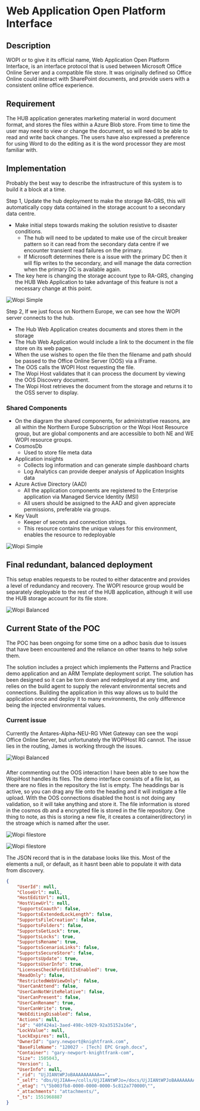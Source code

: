 # Web Application Open Platform Interface

## Description

WOPI or to give it its official name, Web Application Open Platform Interface, is an interface protocol that is used between Microsoft Office Online Server and a compatible file store. It was originally defined so Office Online could interact with SharePoint documents, and provide users with a consistent online office experience.

## Requirement

The HUB application generates marketing material in word document format, and stores the files within a Azure Blob store. From time to time the user may need to view or change the document, so will need to be able to read and write back changes. The users have also expressed a preference for using Word to do the editing as it is the word processor they are most familiar with.

## Implementation

Probably the best way to describe the infrastructure of this system is to build it a block at a time.

Step 1,
    Update the hub deployment to make the storage RA-GRS, this will automatically copy data contained in the storage account to a secondary data centre. 
* Make initial steps towards making the solution resistive to disaster conditions.
  * The hub will need to be updated to make use of the circuit breaker pattern so it can read from the secondary data centre if we encounter transient read failures on the primary.
  * If Microsoft determines there is a issue with the primary DC then it will flip writes to the secondary, and will manage the data correction when the primary DC is available again.
* The key here is changing the storage account type to RA-GRS, changing the HUB Web Application to take advantage of this feature is not a necessary change at this point.
 

![Wopi Simple](http://www.plantuml.com/plantuml/proxy?cache=no&src=https://raw.github.com/Kf-GaryNewport/Wopi/master/puml/WopiHubStorageRAGRS.puml)

Step 2,
    If we just focus on Northern Europe, we can see how the WOPI server connects to the hub. 
    
* The Hub Web Application creates documents and stores them in the storage
* The Hub Web Application would include a link to the document in the file store on its web pages. 
* When the use wishes to open the file then the filename and path should be passed to the Office Online Server (OOS) via a IFrame. 
* The OOS calls the WOPI Host requesting the file.
* The Wopi Host validates that it can process the document by viewing the OOS Discovery document.
* The Wopi Host retrieves the document from the storage and returns it to the OSS server to display.

### Shared Components
* On the diagram the shared components, for administrative reasons, are all within the Northern Europe Subscription or the Wopi Host Resource group, but are global components and are accessible to both NE and WE WOPI resource groups.
* CosmosDb
  * Used to store file meta data
* Application insights 
  * Collects log information and can generate simple dashboard charts
  * Log Analytics can provide deeper analysis of Application Insights data
* Azure Active Directory (AAD)
  * All the application components are registered to the Enterprise application via Managed Service Identity (MSI)
  * All users should be assigned to the AAD and given appreciate permissions, preferable via groups.
* Key Vault
  * Keeper of secrets and connection strings.
  * This resource contains the unique values for this environment, enables the resource to redeployable

![Wopi Simple](http://www.plantuml.com/plantuml/proxy?cache=no&src=https://raw.github.com/Kf-GaryNewport/Wopi/master/puml/WopiSimple.puml)

## Final redundant, balanced deployment

This setup enables requests to be routed to either datacentre and provides a level of redundancy and recovery.
The WOPI resource group would be separately deployable to the rest of the HUB application, although it will use the HUB storage account for its file store.

![Wopi Balanced](http://www.plantuml.com/plantuml/proxy?cache=no&src=https://raw.github.com/Kf-GaryNewport/Wopi/master/puml/WopiBalanced2.puml)


## Current State of the POC

The POC has been ongoing for some time on a adhoc basis due to issues that have been encountered and the reliance on other teams to help solve them.

The solution includes a project which implements the Patterns and Practice demo application and an ARM Template deployment script.
The solution has been designed so it can be torn down and redeployed at any time, and relies on the build agent to supply the relevant environmental secrets and connections. Building the application in this way allows us to build the application once and deploy it to many environments, the only difference being the injected environmental values.

### Current issue
Currently the Antares-Alpha-NEU-RG VNet Gateway can see the wopi Office Online Server, but unfortunately the WOPIHost RG cannot.
The issue lies in the routing, James is working through the issues.

![Wopi Balanced](http://www.plantuml.com/plantuml/proxy?cache=no&src=https://raw.github.com/Kf-GaryNewport/Wopi/master/puml/WopiCurrentState.puml)

### 
After commenting out the OOS interaction I have been able to see how the WopiHost handles its files. 
The demo interface consists of a file list, as there are no files in the repository the list is empty.
The headdings bar is active, so you can drag any file onto the heading and it will instigate a file upload.
With the OOS connections disabled the host is not doing any validation, so it will take anything and store it.
The file information is stored in the cosmos db and a encrypted file is stored in the file repository.
One thing to note, as this is storing a new file, it creates a container(directory) in the stroage which is named after the user.

![Wopi filestore](https://raw.github.com/Kf-GaryNewport/Wopi/master/puml/filestore.PNG)

![Wopi filestore](https://raw.github.com/Kf-GaryNewport/Wopi/master/puml/cosmosdb.PNG)

The JSON record that is in the database looks like this.
Most of the elements a null, or default, as it hasnt been able to populate it with data from discovery.

```JSON
{
    "UserId": null,
    "CloseUrl": null,
    "HostEditUrl": null,
    "HostViewUrl": null,
    "SupportsCoauth": false,
    "SupportsExtendedLockLength": false,
    "SupportsFileCreation": false,
    "SupportsFolders": false,
    "SupportsGetLock": true,
    "SupportsLocks": true,
    "SupportsRename": true,
    "SupportsScenarioLinks": false,
    "SupportsSecureStore": false,
    "SupportsUpdate": true,
    "SupportsUserInfo": true,
    "LicensesCheckForEditIsEnabled": true,
    "ReadOnly": false,
    "RestrictedWebViewOnly": false,
    "UserCanAttend": false,
    "UserCanNotWriteRelative": false,
    "UserCanPresent": false,
    "UserCanRename": true,
    "UserCanWrite": true,
    "WebEditingDisabled": false,
    "Actions": null,
    "id": "40f424a1-3aed-498c-b929-92a35152a16e",
    "LockValue": null,
    "LockExpires": null,
    "OwnerId": "gary.newport@knightfrank.com",
    "BaseFileName": "120027 - [Tech] EPC Graph.docx",
    "Container": "gary-newport-knightfrank-com",
    "Size": 1505043,
    "Version": 1,
    "UserInfo": null,
    "_rid": "UjJIANtWPJoBAAAAAAAAAA==",
    "_self": "dbs/UjJIAA==/colls/UjJIANtWPJo=/docs/UjJIANtWPJoBAAAAAAAAAA==/",
    "_etag": "\"5b003fb8-0000-0000-0000-5c812a770000\"",
    "_attachments": "attachments/",
    "_ts": 1551968887
}
```




